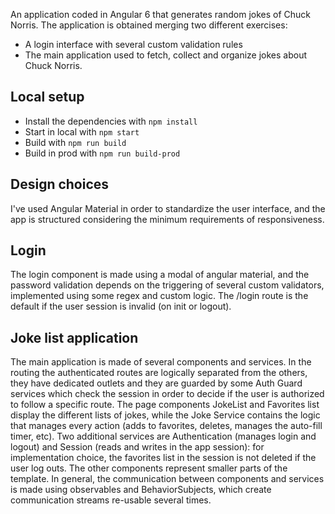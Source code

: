 An application coded in Angular 6 that generates random jokes of Chuck Norris.
The application is obtained merging two different exercises: 
 - A login interface with several custom validation rules
 - The main application used to fetch, collect and organize jokes about Chuck Norris.

## Local setup

- Install the dependencies with `npm install`
- Start in local with `npm start`
- Build with `npm run build`
- Build in prod with `npm run build-prod`

## Design choices 
I've used Angular Material in order to standardize the user interface, and the app is structured considering the minimum requirements of responsiveness. 
   
## Login
The login component is made using a modal of angular material, and the password validation depends on the triggering of several custom validators, implemented using some regex and custom logic. The /login route is the default if the user session is invalid (on init or logout). 

## Joke list application
The main application is made of several components and services. 
In the routing the authenticated routes are logically separated from the others, they have dedicated outlets and they are guarded by some Auth Guard services which check the session in order to decide if the user is authorized to follow a specific route.
The page components JokeList and Favorites list display the different lists of jokes, while the Joke Service contains the logic that manages every action (adds to favorites, deletes, manages the auto-fill timer, etc).
Two additional services are Authentication (manages login and logout) and Session (reads and writes in the app session): for implementation choice, the favorites list in the session is not deleted if the user log outs.
The other components represent smaller parts of the template. In general, the communication between components and services is made using observables and BehaviorSubjects, which create communication streams re-usable several times.

